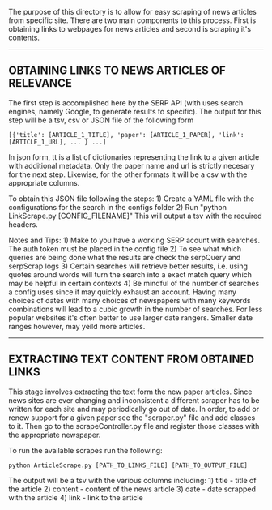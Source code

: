 The purpose of this directory is to allow for easy scraping of news articles from specific site. There are two main components to this process. First is obtaining links to webpages for news articles and second is scraping it's contents.

------------------------------------------------------------------
OBTAINING LINKS TO NEWS ARTICLES OF RELEVANCE
-----------------------------------------------------------------

The first step is accomplished here by the SERP API (with uses search engines, namely Google, to generate results to specific). The output for this step will be a tsv, csv or JSON file of the following form

    [{'title': [ARTICLE_1_TITLE], 'paper': [ARTICLE_1_PAPER], 'link': [ARTICLE_1_URL], ... } ...]

In json form, tt is a list of dictionaries representing the link to a given article with additional metadata. Only the paper name and url is strictly necesary for the next step. Likewise, for the other formats it will be a csv with the appropriate columns.

To obtain this JSON file following the steps:
    1) Create a YAML file with the configurations for the search in the configs folder
    2) Run "python LinkScrape.py [CONFIG_FILENAME]"
This will output a tsv with the required headers.

Notes and Tips:
    1) Make to you have a working SERP acount with searches. The auth token must be placed in the config file
    2) To see what which queries are being done what the results are check the serpQuery and serpScrap logs
    3) Certain searches will retrieve better results, i.e. using quotes around words will turn the search into a exact match query which may be helpful in certain contexts
    4) Be mindful of the number of searches a config uses since it may quickly exhaust an account. Having many choices of dates with many choices of newspapers with many keywords combinations will lead to a cubic growth in the number of searches. For less popular websites it's often better to use larger date rangers. Smaller date ranges however, may yeild more articles.

------------------------------------------------------------------
EXTRACTING TEXT CONTENT FROM OBTAINED LINKS
-----------------------------------------------------------------

This stage involves extracting the text form the new paper articles. Since news sites are ever changing and inconsistent a different scraper has to be written for each site and may periodically go out of date. In order, to add or renew support for a given paper see the "scraper.py" file and add classes to it. Then go to the scrapeController.py file and register those classes with the appropriate newspaper.

To run the available scrapes run the following:

    python ArticleScrape.py [PATH_TO_LINKS_FILE] [PATH_TO_OUTPUT_FILE]

The output will be a tsv with the various columns including:
    1) title - title of the article
    2) content - content of the news article
    3) date - date scrapped with the article
    4) link - link to the article